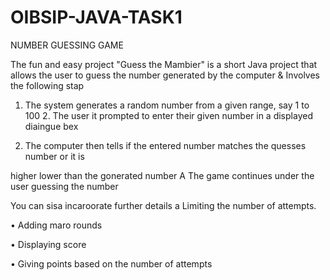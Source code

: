 # OIBSIP-JAVA-TASK1
NUMBER GUESSING GAME

The fun and easy project "Guess the Mambier" is a short Java project that allows the user to guess the number generated by the computer & Involves the following stap

1. The system generates a random number from a given range, say 1 to 100 2. The user it prompted to enter their given number in a displayed diaingue bex

3. The computer then tells if the entered number matches the quesses number or it is

higher lower than the gonerated number A The game continues under the user guessing the number

You can sisa incaroorate further details a Limiting the number of attempts.

• Adding maro rounds

• Displaying score

• Giving points based on the number of attempts
